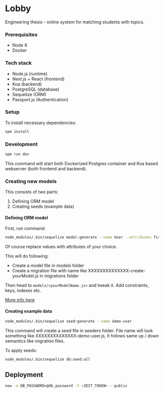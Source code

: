# Lobby

Engineering thesis - online system for matching students with topics.

### Prerequisites

* Node 8
* Docker

### Tech stack

* Node.js (runtime)
* Next.js + React (frontend)
* Koa (backend)
* PostgreSQL (database)
* Sequelize (ORM)
* Passport.js (Authentication)

### Setup

To install necessary dependencies:

```bash
npm install
```

### Development

```bash
npm run dev
```

This command will start both Dockerized Postgres container and Koa based
webserver (both frontend and backend).

### Creating new models

This consists of two parts:

1. Defining ORM model
2. Creating seeds (example data)

#### Defining ORM model

First, run command:

```bash
node_modules/.bin/sequelize model:generate --name User --attributes firstName:string,lastName:string,email:string
```

Of course replace values with attributes of your choice.

This will do following:

* Create a model file in models folder
* Create a migration file with name like XXXXXXXXXXXXXX-create-yourModel.js in
  migrations folder

Then head to `models/<yourModelName.js>` and tweak it. Add constraints, keys,
indexes etc.

[More info here](http://docs.sequelizejs.com/manual/tutorial/models-definition.html)

#### Creating example data

```bash
node_modules/.bin/sequelize seed:generate --name demo-user
```

This command will create a seed file in seeders folder. File name will look
something like XXXXXXXXXXXXXX-demo-user.js, It follows same up / down semantics
like migration files.

To apply seeds:

```bash
node_modules/.bin/sequelize db:seed:all
```

## Deployment

```bash
now -e DB_PASSWORD=@db_password -t <ZEIT_TOKEN> --public
```
